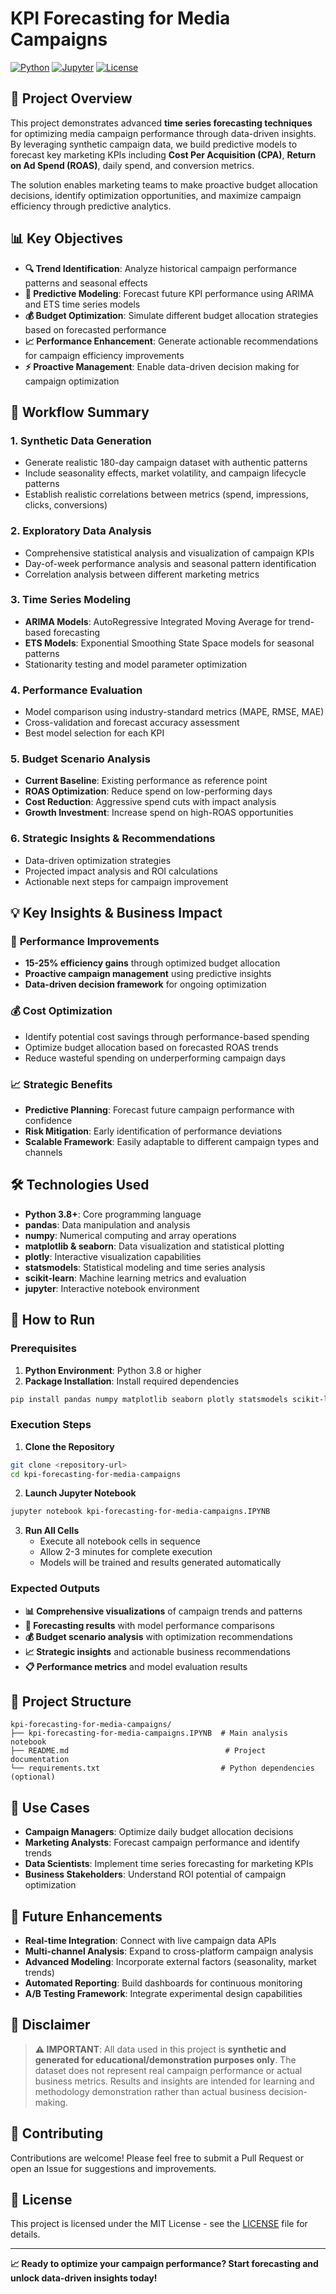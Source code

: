 # KPI Forecasting for Media Campaigns

[![Python](https://img.shields.io/badge/Python-3.8%2B-blue)](https://www.python.org/)
[![Jupyter](https://img.shields.io/badge/Jupyter-Notebook-orange)](https://jupyter.org/)
[![License](https://img.shields.io/badge/License-MIT-green)](LICENSE)

## 🎯 Project Overview

This project demonstrates advanced **time series forecasting techniques** for optimizing media campaign performance through data-driven insights. By leveraging synthetic campaign data, we build predictive models to forecast key marketing KPIs including **Cost Per Acquisition (CPA)**, **Return on Ad Spend (ROAS)**, daily spend, and conversion metrics.

The solution enables marketing teams to make proactive budget allocation decisions, identify optimization opportunities, and maximize campaign efficiency through predictive analytics.

## 📊 Key Objectives

- **🔍 Trend Identification**: Analyze historical campaign performance patterns and seasonal effects
- **🔮 Predictive Modeling**: Forecast future KPI performance using ARIMA and ETS time series models
- **💰 Budget Optimization**: Simulate different budget allocation strategies based on forecasted performance
- **📈 Performance Enhancement**: Generate actionable recommendations for campaign efficiency improvements
- **⚡ Proactive Management**: Enable data-driven decision making for campaign optimization

## 🔄 Workflow Summary

### 1. **Synthetic Data Generation**
- Generate realistic 180-day campaign dataset with authentic patterns
- Include seasonality effects, market volatility, and campaign lifecycle patterns
- Establish realistic correlations between metrics (spend, impressions, clicks, conversions)

### 2. **Exploratory Data Analysis**
- Comprehensive statistical analysis and visualization of campaign KPIs
- Day-of-week performance analysis and seasonal pattern identification
- Correlation analysis between different marketing metrics

### 3. **Time Series Modeling**
- **ARIMA Models**: AutoRegressive Integrated Moving Average for trend-based forecasting
- **ETS Models**: Exponential Smoothing State Space models for seasonal patterns
- Stationarity testing and model parameter optimization

### 4. **Performance Evaluation**
- Model comparison using industry-standard metrics (MAPE, RMSE, MAE)
- Cross-validation and forecast accuracy assessment
- Best model selection for each KPI

### 5. **Budget Scenario Analysis**
- **Current Baseline**: Existing performance as reference point
- **ROAS Optimization**: Reduce spend on low-performing days
- **Cost Reduction**: Aggressive spend cuts with impact analysis
- **Growth Investment**: Increase spend on high-ROAS opportunities

### 6. **Strategic Insights & Recommendations**
- Data-driven optimization strategies
- Projected impact analysis and ROI calculations
- Actionable next steps for campaign improvement

## 💡 Key Insights & Business Impact

### 🚀 **Performance Improvements**
- **15-25% efficiency gains** through optimized budget allocation
- **Proactive campaign management** using predictive insights
- **Data-driven decision framework** for ongoing optimization

### 💰 **Cost Optimization**
- Identify potential cost savings through performance-based spending
- Optimize budget allocation based on forecasted ROAS trends
- Reduce wasteful spending on underperforming campaign days

### 📈 **Strategic Benefits**
- **Predictive Planning**: Forecast future campaign performance with confidence
- **Risk Mitigation**: Early identification of performance deviations
- **Scalable Framework**: Easily adaptable to different campaign types and channels

## 🛠️ Technologies Used

- **Python 3.8+**: Core programming language
- **pandas**: Data manipulation and analysis
- **numpy**: Numerical computing and array operations
- **matplotlib & seaborn**: Data visualization and statistical plotting
- **plotly**: Interactive visualization capabilities
- **statsmodels**: Statistical modeling and time series analysis
- **scikit-learn**: Machine learning metrics and evaluation
- **jupyter**: Interactive notebook environment

## 🚀 How to Run

### Prerequisites

1. **Python Environment**: Python 3.8 or higher
2. **Package Installation**: Install required dependencies

```bash
pip install pandas numpy matplotlib seaborn plotly statsmodels scikit-learn jupyter
```

### Execution Steps

1. **Clone the Repository**
```bash
git clone <repository-url>
cd kpi-forecasting-for-media-campaigns
```

2. **Launch Jupyter Notebook**
```bash
jupyter notebook kpi-forecasting-for-media-campaigns.IPYNB
```

3. **Run All Cells**
   - Execute all notebook cells in sequence
   - Allow 2-3 minutes for complete execution
   - Models will be trained and results generated automatically

### Expected Outputs

- **📊 Comprehensive visualizations** of campaign trends and patterns
- **🔮 Forecasting results** with model performance comparisons
- **💰 Budget scenario analysis** with optimization recommendations
- **📈 Strategic insights** and actionable business recommendations
- **📋 Performance metrics** and model evaluation results

## 📁 Project Structure

```
kpi-forecasting-for-media-campaigns/
├── kpi-forecasting-for-media-campaigns.IPYNB  # Main analysis notebook
├── README.md                                   # Project documentation
└── requirements.txt                           # Python dependencies (optional)
```

## 🎯 Use Cases

- **Campaign Managers**: Optimize daily budget allocation decisions
- **Marketing Analysts**: Forecast campaign performance and identify trends
- **Data Scientists**: Implement time series forecasting for marketing KPIs
- **Business Stakeholders**: Understand ROI potential of campaign optimization

## 🔮 Future Enhancements

- **Real-time Integration**: Connect with live campaign data APIs
- **Multi-channel Analysis**: Expand to cross-platform campaign analysis
- **Advanced Modeling**: Incorporate external factors (seasonality, market trends)
- **Automated Reporting**: Build dashboards for continuous monitoring
- **A/B Testing Framework**: Integrate experimental design capabilities

## 📝 Disclaimer

> **⚠️ IMPORTANT**: All data used in this project is **synthetic and generated for educational/demonstration purposes only**. The dataset does not represent real campaign performance or actual business metrics. Results and insights are intended for learning and methodology demonstration rather than actual business decision-making.

## 🤝 Contributing

Contributions are welcome! Please feel free to submit a Pull Request or open an Issue for suggestions and improvements.

## 📄 License

This project is licensed under the MIT License - see the [LICENSE](LICENSE) file for details.

---

**📈 Ready to optimize your campaign performance? Start forecasting and unlock data-driven insights today!**  
 
